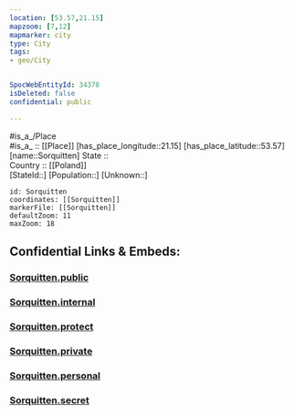 ```yaml
---
location: [53.57,21.15] 
mapzoom: [7,12] 
mapmarker: city 
type: City
tags:
- geo/City


SpocWebEntityId: 34378
isDeleted: false
confidential: public

---
```

#is_a_/Place  
#is_a_ :: [[Place]] 
[has_place_longitude::21.15] 
[has_place_latitude::53.57] 
[name::Sorquitten] 
State ::  
Country :: [[Poland]]  
[StateId::] 
[Population::] 
[Unknown::] 


```leaflet
id: Sorquitten
coordinates: [[Sorquitten]] 
markerFile: [[Sorquitten]] 
defaultZoom: 11 
maxZoom: 18
```


## Confidential Links & Embeds: 

### [Sorquitten.public](/_public/\Earth\Continent\Europe\Europe~East\Poland\Provinces~Poland\Warmian-Masurian\CitySorquitten.public.md) 

### [Sorquitten.internal](/_internal/\Earth\Continent\Europe\Europe~East\Poland\Provinces~Poland\Warmian-Masurian\CitySorquitten.internal.md) 

### [Sorquitten.protect](/_protect/\Earth\Continent\Europe\Europe~East\Poland\Provinces~Poland\Warmian-Masurian\CitySorquitten.protect.md) 

### [Sorquitten.private](/_private/\Earth\Continent\Europe\Europe~East\Poland\Provinces~Poland\Warmian-Masurian\CitySorquitten.private.md) 

### [Sorquitten.personal](/_personal/\Earth\Continent\Europe\Europe~East\Poland\Provinces~Poland\Warmian-Masurian\CitySorquitten.personal.md) 

### [Sorquitten.secret](/_secret/\Earth\Continent\Europe\Europe~East\Poland\Provinces~Poland\Warmian-Masurian\CitySorquitten.secret.md)

